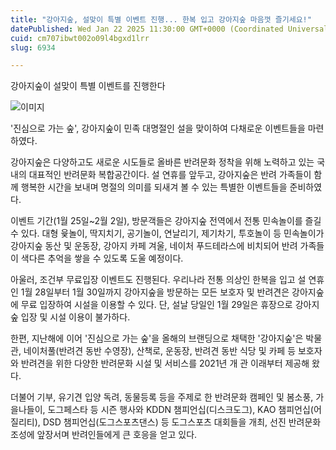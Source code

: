 ```yaml
---
title: "강아지숲, 설맞이 특별 이벤트 진행... 한복 입고 강아지숲 마음껏 즐기세요!"
datePublished: Wed Jan 22 2025 11:30:00 GMT+0000 (Coordinated Universal Time)
cuid: cm707ibwt002o09l4bgxd1lrr
slug: 6934

---
```



강아지숲이 설맞이 특별 이벤트를 진행한다

![이미지](https://cdn.hashnode.com/res/hashnode/image/upload/v1739261696825/21220150-3668-42c5-a8a3-40adf8a29476.jpeg)

'진심으로 가는 숲', 강아지숲이 민족 대명절인 설을 맞이하여 다채로운 이벤트들을 마련하였다.

강아지숲은 다양하고도 새로운 시도들로 올바른 반려문화 정착을 위해 노력하고 있는 국내의 대표적인 반려문화 복합공간이다. 설 연휴를 앞두고, 강아지숲은 반려 가족들이 함께 행복한 시간을 보내며 명절의 의미를 되새겨 볼 수 있는 특별한 이벤트들을 준비하였다.

이벤트 기간(1월 25일~2월 2일), 방문객들은 강아지숲 전역에서 전통 민속놀이를 즐길 수 있다. 대형 윷놀이, 딱지치기, 공기놀이, 연날리기, 제기차기, 투호놀이 등 민속놀이가 강아지숲 동산 및 운동장, 강아지 카페 겨울, 네이처 푸드테라스에 비치되어 반려 가족들이 색다른 추억을 쌓을 수 있도록 도울 예정이다.

아울러, 조건부 무료입장 이벤트도 진행된다. 우리나라 전통 의상인 한복을 입고 설 연휴인 1월 28일부터 1월 30일까지 강아지숲을 방문하는 모든 보호자 및 반려견은 강아지숲에 무료 입장하여 시설을 이용할 수 있다. 단, 설날 당일인 1월 29일은 휴장으로 강아지숲 입장 및 시설 이용이 불가하다.

한편, 지난해에 이어 '진심으로 가는 숲'을 올해의 브랜딩으로 채택한 '강아지숲'은 박물관, 네이처풀(반려견 동반 수영장), 산책로, 운동장, 반려견 동반 식당 및 카페 등 보호자와 반려견을 위한 다양한 반려문화 시설 및 서비스를 2021년 개 관 이래부터 제공해 왔다.

더불어 기부, 유기견 입양 독려, 동물등록 등을 주제로 한 반려문화 캠페인 및 봄소풍, 가을나들이, 도그페스타 등 시즌 행사와 KDDN 챔피언십(디스크도그), KAO 챔피언십(어질리티), DSD 챔피언십(도그스포츠댄스) 등 도그스포츠 대회들을 개최, 선진 반려문화 조성에 앞장서며 반려인들에게 큰 호응을 얻고 있다.